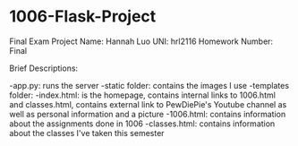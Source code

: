# 1006-Flask-Project
Final Exam Project
Name: Hannah Luo
UNI: hrl2116
Homework Number: Final

Brief Descriptions:

-app.py: runs the server
-static folder: contains the images I use
-templates folder:
  -index.html: is the homepage, contains internal links to 1006.html and classes.html, contains external link 
  to PewDiePie's Youtube channel as well as personal information and a picture
  -1006.html: contains information about the assignments done in 1006
  -classes.html: contains information about the classes I've taken this semester
